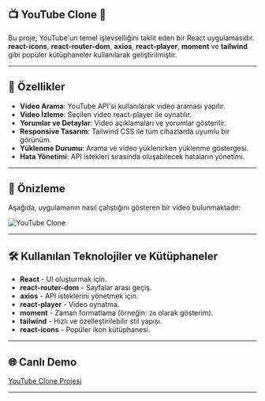 ## 📺 YouTube Clone 🚀

Bu proje, YouTube'un temel işlevselliğini taklit eden bir React uygulamasıdır. **react-icons**, **react-router-dom**, **axios**, **react-player**, **moment** ve **tailwind** gibi popüler kütüphaneler kullanılarak geliştirilmiştir.

---

## 🚀 Özellikler

- **Video Arama**: YouTube API'si kullanılarak video araması yapılır.
- **Video İzleme**: Seçilen video react-player ile oynatılır.
- **Yorumlar ve Detaylar**: Video açıklamaları ve yorumlar gösterilir.
- **Responsive Tasarım**: Tailwind CSS ile tüm cihazlarda uyumlu bir görünüm.
- **Yüklenme Durumu**: Arama ve video yüklenirken yüklenme göstergesi.
- **Hata Yönetimi**: API istekleri sırasında oluşabilecek hataların yönetimi.

---

## 📸 Önizleme

Aşağıda, uygulamanın nasıl çalıştığını gösteren bir video bulunmaktadır:

![YouTube Clone](./src/assets/demo.gif)


---

## 🛠️ Kullanılan Teknolojiler ve Kütüphaneler

- **React** - UI oluşturmak için.
- **react-router-dom** - Sayfalar arası geçiş.
- **axios** - API isteklerini yönetmek için.
- **react-player** - Video oynatma.
- **moment** - Zaman formatlama (örneğin: `2m` olarak gösterim).
- **tailwind** - Hızlı ve özelleştirilebilir stil yapısı.
- **react-icons** - Popüler ikon kütüphanesi.

---

## 🌐 Canlı Demo

[YouTube Clone Projesi](https://youtube-clone0000.netlify.app/)

---

<!-- ## 🔍 Alternatif Arama Çözümü

```js
let params = {
   query,
   type: "video",
};

useEffect(() => {
   setIsLoading(true);
   setPage(1);
   api
     .get("/search", { params })
     .then((res) => {
       setResults(res.data.data);
       setToken(res.data.continuation);
     })
     .catch((err) => console.log(err))
     .finally(() => setIsLoading(false));
}, [query]);

const handleClick = () => {
   setSpinnerLoading(true);
   setPage(page + 1);
   params = { ...params, token };
   api
      .get("/search", { params })
      .then((res) => {
       setResults([...results, ...res.data.data]);
       setToken(res.data.continuation);
      })
      .catch((err) => console.log(err))
      .finally(() => setSpinnerLoading(false));
};
```
-->
